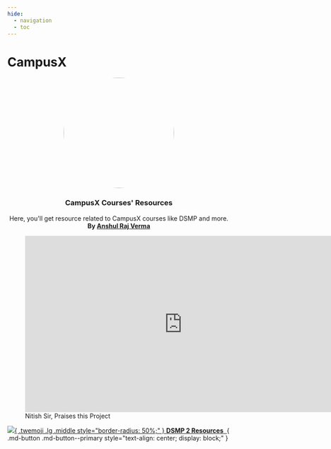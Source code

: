 ```yaml
---
hide:
  - navigation
  - toc
---
```


# CampusX

<style>
article > h1 { display: none; }
</style>

<p align="center">
  <a href="https://learnwith.campusx.in">
    <img src="https://avatars.githubusercontent.com/u/53361867?v=4" style="width: 250px; border-radius: 50%;" />
  </a>

  <h3 align="center" style="font-weight: bold;">CampusX Courses' Resources</h3>
  <p align="center">
    <span>Here, you'll get resource related to CampusX courses like DSMP and more.</span>
    <br>
    <strong>By <a href="https://github.com/arv-anshul">Anshul Raj Verma</a></strong>
  </p>

</p>

<figure markdown>
  <iframe src="https://www.linkedin.com/embed/feed/update/urn:li:ugcPost:7162317353244905472?compact=1" height="399" width="710" frameborder="0" allowfullscreen=""></iframe>
  <figcaption>Nitish Sir, Praises this Project</figcaption>
</figure>

<div class="grid cards" markdown>

[![](https://avatars.githubusercontent.com/u/53361867){ .twemoji .lg .middle style="border-radius: 50%;" } **DSMP 2 Resources** &nbsp;](dsmp2.md){ .md-button .md-button--primary style="text-align: center; display: block;" }

</div>
